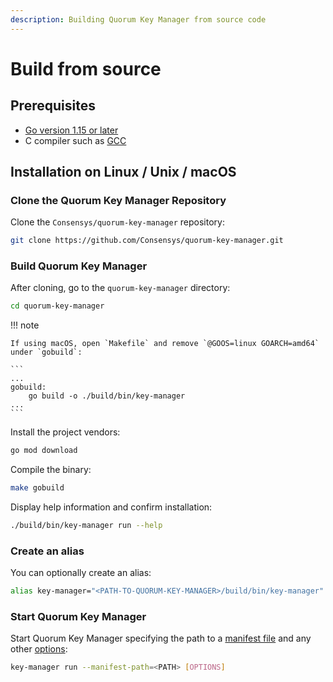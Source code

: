 ```yaml
---
description: Building Quorum Key Manager from source code
---
```


# Build from source

## Prerequisites

- [Go version 1.15 or later](https://golang.org/doc/install)
- C compiler such as [GCC](https://gcc.gnu.org/)

## Installation on Linux / Unix / macOS

### Clone the Quorum Key Manager Repository

Clone the `Consensys/quorum-key-manager` repository:

```bash
git clone https://github.com/Consensys/quorum-key-manager.git
```

### Build Quorum Key Manager

After cloning, go to the `quorum-key-manager` directory:

```bash
cd quorum-key-manager
```

!!! note

    If using macOS, open `Makefile` and remove `@GOOS=linux GOARCH=amd64` under `gobuild`:

    ```
    ...
    gobuild:
        go build -o ./build/bin/key-manager
    ...
    ```

Install the project vendors:

```bash
go mod download
```

Compile the binary:

```bash
make gobuild
```

Display help information and confirm installation:

```bash
./build/bin/key-manager run --help
```

### Create an alias

You can optionally create an alias:

```bash
alias key-manager="<PATH-TO-QUORUM-KEY-MANAGER>/build/bin/key-manager"
```

### Start Quorum Key Manager

Start Quorum Key Manager specifying the path to a [manifest file](../HowTo/Use-Manifest-File/Overview.md) and any other [options](../Reference/CLI-Syntax.md):

```bash
key-manager run --manifest-path=<PATH> [OPTIONS]
```
